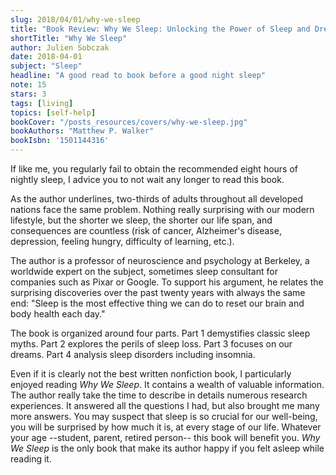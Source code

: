 ```yaml
---
slug: 2018/04/01/why-we-sleep
title: "Book Review: Why We Sleep: Unlocking the Power of Sleep and Dreams"
shortTitle: "Why We Sleep"
author: Julien Sobczak
date: 2018-04-01
subject: "Sleep"
headline: "A good read to book before a good night sleep"
note: 15
stars: 3
tags: [living]
topics: [self-help]
bookCover: "/posts_resources/covers/why-we-sleep.jpg"
bookAuthors: "Matthew P. Walker"
bookIsbn: '1501144316'
---
```



If like me, you regularly fail to obtain the recommended eight hours of nightly sleep, I advice you to not wait any longer to read this book.

As the author underlines, two-thirds of adults throughout all developed nations face the same problem. Nothing really surprising with our modern lifestyle, but the shorter we sleep, the shorter our life span, and consequences are countless (risk of cancer, Alzheimer's disease, depression, feeling hungry, difficulty of learning, etc.).

The author is a professor of neuroscience and psychology at Berkeley, a worldwide expert on the subject, sometimes sleep consultant for companies such as Pixar or Google. To support his argument, he relates the surprising discoveries over the past twenty years with always the same end: "Sleep is the most effective thing we can do to reset our brain and body health each day."

The book is organized around four parts. Part 1 demystifies classic sleep myths. Part 2 explores the perils of sleep loss. Part 3 focuses on our dreams. Part 4 analysis sleep disorders including insomnia.

Even if it is clearly not the best written nonfiction book, I particularly enjoyed reading *Why We Sleep*.  It contains a wealth of valuable information. The author really take the time to describe in details numerous research experiences. It answered all the questions I had, but also brought me many more answers. You may suspect that sleep is so crucial for our well-being, you will be surprised by how much it is, at every stage of our life. Whatever your age --student, parent, retired person-- this book will benefit you. *Why We Sleep* is the only book that make its author happy if you felt asleep while reading it.

